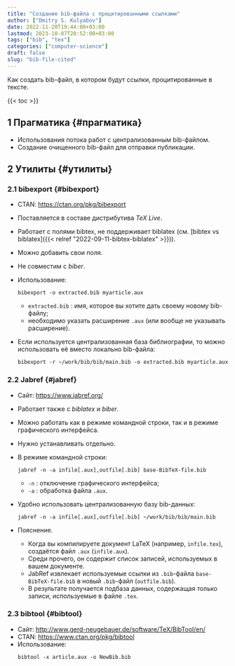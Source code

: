 ```yaml
---
title: "Создание bib-файла с процитированными ссылками"
author: ["Dmitry S. Kulyabov"]
date: 2022-11-20T19:44:00+03:00
lastmod: 2023-10-07T20:52:00+03:00
tags: ["bib", "tex"]
categories: ["computer-science"]
draft: false
slug: "bib-file-cited"
---
```


Как создать bib-файл, в котором будут ссылки, процитированные в тексте.

<!--more-->

{{< toc >}}


## <span class="section-num">1</span> Прагматика {#прагматика}

-   Использования потока работ с централизованным bib-файлом.
-   Создание очищенного bib-файл для отправки публикации.


## <span class="section-num">2</span> Утилиты {#утилиты}


### <span class="section-num">2.1</span> bibexport {#bibexport}

-   CTAN: <https://ctan.org/pkg/bibexport>
-   Поставляется в составе дистрибутива _TeX Live_.
-   Работает с полями bibtex, не поддерживает biblatex (см. [bibtex vs biblatex]({{< relref "2022-09-11-bibtex-biblatex" >}})).
-   Можно добавить свои поля.
-   Не совместим с _biber_.
-   Использование:
    ```shell
    bibexport -o extracted.bib myarticle.aux
    ```

    -   `extracted.bib` : имя, которое вы хотите дать своему новому bib-файлу;
    -   необходимо указать расширение `.aux` (или вообще не указывать расширение).
-   Если используется централизованная база библиографии, то можно использовать её вместо локально bib-файла:
    ```shell
    bibexport -r ~/work/bib/bib/main.bib -o extracted.bib myarticle.aux
    ```


### <span class="section-num">2.2</span> Jabref {#jabref}

-   Сайт: <https://www.jabref.org/>
-   Работает также с _biblatex_ и _biber_.
-   Можно работать как в режиме командной строки, так и в режиме графического интерфейса.
-   Нужно устанавливать отдельно.
-   В режиме командной строки:
    ```shell
    jabref -n -a infile[.aux],outfile[.bib] base-BibTeX-file.bib
    ```

    -   `-n` : отключение графического интерфейса;
    -   `-a` : обработка файла `.aux`.
-   Удобно использовать централизованную базу bib-данных:
    ```shell
    jabref -n -a infile[.aux],outfile[.bib] ~/work/bib/bib/main.bib
    ```
-   Пояснение.
    -   Когда вы компилируете документ LaTeX (например, `infile.tex`), создаётся файл `.aux` (`infile.aux`).
    -   Среди прочего, он содержит список записей, используемых в вашем документе.
    -   JabRef извлекает используемые ссылки из `.bib`-файла `base-BibTeX-file.bib` в новый `.bib`-файл (`outfile.bib`).
    -   В результате получается подбаза данных, содержащая только записи, используемые в файле `.tex`.


### <span class="section-num">2.3</span> bibtool {#bibtool}

-   Сайт: <http://www.gerd-neugebauer.de/software/TeX/BibTool/en/>
-   CTAN: <https://www.ctan.org/pkg/bibtool>
-   Использование:
    ```shell
    bibtool -x article.aux -o NewBib.bib
    ```
